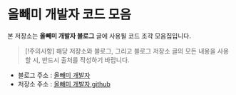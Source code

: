 
# 올빼미 개발자 코드 모음

  

본 저장소는 **올빼미 개발자 블로그** 글에 사용될 코드 조각 모음집입니다.

> [!주의사항]
> 해당 저장소와 블로그, 그리고 블로그 저장소 글의 모든 내용을 사용할 시, 반드시 출처를 작성하기 바랍니다.

- 블로그 주소 : [올빼미 개발자](https://owl-ppaemi.tistory.com/)
- 저장소 주소 : [올빼미 개발자 github](https://github.com/younygo1004/blogDevelop)
